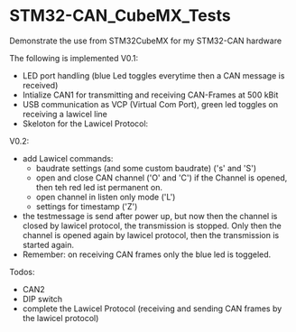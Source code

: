 # STM32-CAN_CubeMX_Tests
Demonstrate the  use from STM32CubeMX for my STM32-CAN hardware

The following is implemented V0.1:
* LED port handling (blue Led toggles everytime then a CAN message is received)
* Intialize CAN1 for transmitting and receiving CAN-Frames at 500 kBit
* USB communication as VCP  (Virtual Com Port), green led toggles on receiving a lawicel line
* Skeloton for the Lawicel Protocol: 


V0.2:
- add Lawicel commands:
  -  baudrate settings (and some custom baudrate)  ('s' and 'S')
  -  open and close CAN channel ('O' and 'C')
     if the Channel is opened, then teh red led ist permanent on.
  -  open channel in listen only mode ('L')   
  -  settings for timestamp  ('Z')
- the testmessage is send after power up, but now then the channel is closed by lawicel protocol, the transmission is stopped.
  Only then the channel is opened again by lawicel protocol, then the transmission is started again.
- Remember: on receiving CAN frames only the blue led is toggeled. 
  
Todos:
* CAN2 
* DIP switch
* complete the Lawicel Protocol (receiving and sending CAN frames by the lawicel protocol)
